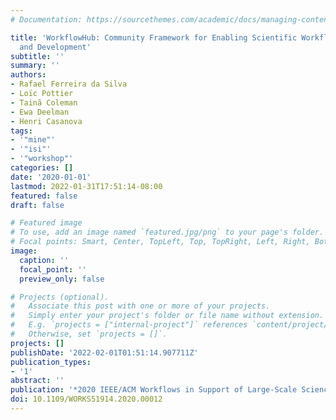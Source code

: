 ```yaml
---
# Documentation: https://sourcethemes.com/academic/docs/managing-content/

title: 'WorkflowHub: Community Framework for Enabling Scientific Workflow Research
  and Development'
subtitle: ''
summary: ''
authors:
- Rafael Ferreira da Silva
- Loïc Pottier
- Tainã Coleman
- Ewa Deelman
- Henri Casanova
tags:
- '"mine"'
- '"isi"'
- '"workshop"'
categories: []
date: '2020-01-01'
lastmod: 2022-01-31T17:51:14-08:00
featured: false
draft: false

# Featured image
# To use, add an image named `featured.jpg/png` to your page's folder.
# Focal points: Smart, Center, TopLeft, Top, TopRight, Left, Right, BottomLeft, Bottom, BottomRight.
image:
  caption: ''
  focal_point: ''
  preview_only: false

# Projects (optional).
#   Associate this post with one or more of your projects.
#   Simply enter your project's folder or file name without extension.
#   E.g. `projects = ["internal-project"]` references `content/project/deep-learning/index.md`.
#   Otherwise, set `projects = []`.
projects: []
publishDate: '2022-02-01T01:51:14.907711Z'
publication_types:
- '1'
abstract: ''
publication: '*2020 IEEE/ACM Workflows in Support of Large-Scale Science (WORKS)*'
doi: 10.1109/WORKS51914.2020.00012
---
```

